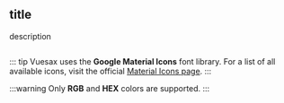 <box>

## title

description

<vuecode md>
<div slot="demo">

</div>
<div slot="code">

```html

```

</div>
</vuecode>
</box>


::: tip
Vuesax uses the **Google Material Icons** font library. For a list of all available icons, visit the official [Material Icons page](https://material.io/icons/).
:::

:::warning
  Only **RGB** and **HEX** colors are supported.
:::
